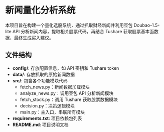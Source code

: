 # 新闻量化分析系统

本项目旨在构建一个量化选股系统，通过抓取财经新闻并利用豆包 Doubao-1.5-lite API 分析新闻内容，提取相关股票代码，再结合 Tushare 获取股票基本面数据，最终生成买入建议。

## 文件结构

- **config/**: 存放配置信息，如 API 密钥和 Tushare token
- **data/**: 存放抓取的原始新闻数据
- **src/**: 包含各个功能模块代码
  - fetch_news.py：新闻数据加载模块
  - analyze_news.py：调用豆包 API 分析新闻模块
  - fetch_stock.py：调用 Tushare 获取股票数据模块
  - decision.py：决策逻辑模块
  - main.py：主入口，串联所有模块
- **requirements.txt**: 项目依赖包列表
- **README.md**: 项目说明文档